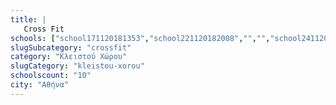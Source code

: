 ```yaml
---
title: |
   Cross Fit
schools: ["school171120181353","school221120182008","","","school241120180403","school231120181353","school181120180612","school241120180641","school241120180153","school221120180222"]
slugSubcategory: "crossfit"
category: "Κλειστού Χώρου"
slugCategory: "kleistou-xorou"
schoolscount: "10"
city: "Αθήνα"
---
```


